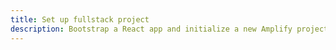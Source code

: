 ```yaml
---
title: Set up fullstack project
description: Bootstrap a React app and initialize a new Amplify project
---
```


<inline-fragment integration="react" src="~/start/getting-started/fragments/react/setup.md"></inline-fragment>
<inline-fragment integration="react-native" src="~/start/getting-started/fragments/reactnative/setup.md"></inline-fragment>
<inline-fragment integration="android" src="~/start/getting-started/fragments/android/setup.md"></inline-fragment>
<inline-fragment integration="ios" src="~/start/getting-started/fragments/ios/setup.md"></inline-fragment>
<inline-fragment integration="angular" src="~/start/getting-started/fragments/angular/setup.md"></inline-fragment>
<inline-fragment integration="ionic" src="~/start/getting-started/fragments/ionic/setup.md"></inline-fragment>
<inline-fragment integration="js" src="~/start/getting-started/fragments/vanillajs/setup.md"></inline-fragment>
<inline-fragment integration="vue" src="~/start/getting-started/fragments/vue/setup.md"></inline-fragment>